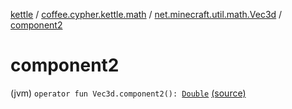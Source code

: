 [kettle](../../index.md) / [coffee.cypher.kettle.math](../index.md) / [net.minecraft.util.math.Vec3d](index.md) / [component2](./component2.md)

# component2

(jvm) `operator fun Vec3d.component2(): `[`Double`](https://kotlinlang.org/api/latest/jvm/stdlib/kotlin/-double/index.html) [(source)](https://github.com/Cypher121/kettle/blob/master/src/main/kotlin/coffee/cypher/kettle/math/Vectors.kt#L20)